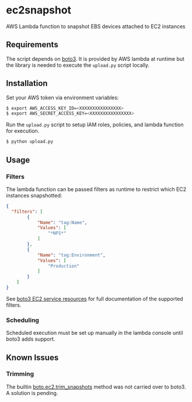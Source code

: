 # ec2snapshot

AWS Lambda function to snapshot EBS devices attached to EC2 instances

## Requirements

The script depends on [boto3](http://boto3.readthedocs.org/en/latest/).  It is provided by AWS lambda at runtime but the library is needed to execute the `upload.py` script locally.

## Installation

Set your AWS token via environment variables:

```bash
$ export AWS_ACCESS_KEY_ID=<XXXXXXXXXXXXXXXX>
$ export AWS_SECRET_ACCESS_KEY=<XXXXXXXXXXXXXXXX>
```

Run the `upload.py` script to setup IAM roles, policies, and lambda function for execution.

```bash
$ python upload.py
```

## Usage

### Filters

The lambda function can be passed filters as runtime to restrict which EC2 instances snapshotted:

```json
{
  "filters": [
        {
            "Name": "tag:Name",
            "Values": [
                "*NFS*"
            ]
        },
        {
            "Name": "tag:Environment",
            "Values": [
                "Production"
            ]
        }
    ]
}
```

See [boto3 EC2 service resources](http://boto3.readthedocs.org/en/latest/reference/services/ec2.html#service-resource) for full documentation of the supported filters.

### Scheduling

Scheduled execution must be set up manually in the lambda console until boto3 adds support.

## Known Issues

### Trimming

The builtin [boto.ec2.trim_snapshots](http://boto.readthedocs.org/en/latest/ref/ec2.html?highlight=trim_snapshot#boto.ec2.connection.EC2Connection.trim_snapshots) method was not carried over to boto3.  A solution is pending.

